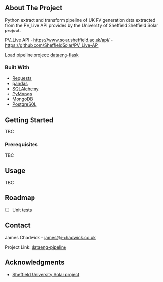 ## About The Project

Python extract and transform pipeline of UK PV generation data extracted from the PV_Live API provided by the University of Sheffield Sheffield Solar project.

PV_Live API - https://www.solar.sheffield.ac.uk/api/ - https://github.com/SheffieldSolar/PV_Live-API

Load pipeline project: [dataeng-flask](https://github.com/jachad83/dataeng-flask)

### Built With

* [Requests](https://requests.readthedocs.io/en/latest/)
* [pandas](https://pandas.pydata.org/)
* [SQLAlchemy](https://www.sqlalchemy.org/)
* [PyMongo](https://pymongo.readthedocs.io/en/stable/)
* [MongoDB](https://www.mongodb.com/)
* [PostgreSQL](https://www.postgresql.org/)

## Getting Started

TBC

### Prerequisites

TBC

## Usage

TBC

## Roadmap

- [ ] Unit tests

## Contact

James Chadwick - james@j-chadwick.co.uk

Project Link: [dataeng-pipeline](https://github.com/jachad83/dataeng-pipeline)

## Acknowledgments

* [Sheffield University Solar project](https://www.solar.sheffield.ac.uk/api/)
